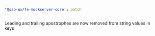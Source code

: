 ```yaml
---
'@sap-ux/fe-mockserver-core': patch
---
```


Leading and trailing apostrophes are now removed from string values in keys
